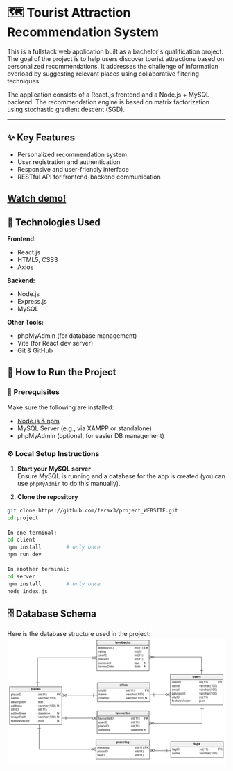 # 🗺️ Tourist Attraction Recommendation System

This is a fullstack web application built as a bachelor's qualification project. The goal of the project is to help users discover tourist attractions based on personalized recommendations. It addresses the challenge of information overload by suggesting relevant places using collaborative filtering techniques.

The application consists of a React.js frontend and a Node.js + MySQL backend. The recommendation engine is based on matrix factorization using stochastic gradient descent (SGD).

---

## ✨ Key Features

- Personalized recommendation system
- User registration and authentication
- Responsive and user-friendly interface
- RESTful API for frontend-backend communication


[Watch demo!](https://drive.google.com/file/d/1q_ZAxfjxRo0zZFYyvExB2d3035r8ybui/view?usp=sharing)
---

## 🧰 Technologies Used

**Frontend:**  
- React.js  
- HTML5, CSS3  
- Axios

**Backend:**  
- Node.js  
- Express.js  
- MySQL

**Other Tools:**  
- phpMyAdmin (for database management)  
- Vite (for React dev server)  
- Git & GitHub

## 🚀 How to Run the Project

### 🧩 Prerequisites

Make sure the following are installed:

- [Node.js & npm](https://nodejs.org/)
- MySQL Server (e.g., via XAMPP or standalone)
- phpMyAdmin (optional, for easier DB management)

### ⚙️ Local Setup Instructions

1. **Start your MySQL server**  
   Ensure MySQL is running and a database for the app is created (you can use `phpMyAdmin` to do this manually).

2. **Clone the repository**

```bash
git clone https://github.com/ferax3/project_WEBSITE.git
cd project

In one terminal:
cd client
npm install        # only once
npm run dev

In another terminal:
cd server
npm install        # only once
node index.js

```
## 🗄️ Database Schema

Here is the database structure used in the project:
![Database Schema](photo/Physical%20Data%20Model.png)
